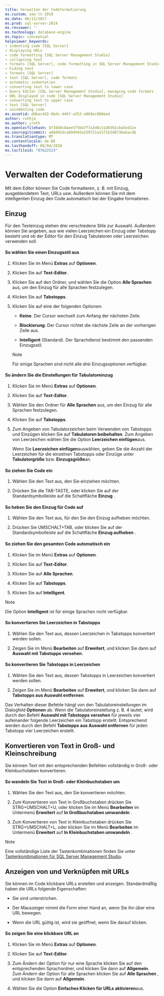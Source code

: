 ```yaml
---
title: Verwalten der Codeformatierung
ms.custom: seo-lt-2019
ms.date: 06/13/2017
ms.prod: sql-server-2014
ms.reviewer: ''
ms.technology: database-engine
ms.topic: conceptual
helpviewer_keywords:
- indenting code [SQL Server]
- displaying URLs
- code formatting [SQL Server Management Studio]
- collapsing text
- formats [SQL Server], code formatting in SQL Server Management Studio
- hiding text
- formats [SQL Server]
- text [SQL Server], code formats
- automatic indentation
- converting text to lower case
- Query Editor [SQL Server Management Studio], managing code formats
- URL displayed in code [SQL Server Management Studio]
- converting text to upper case
- text [SQL Server]
- unindenting code
ms.assetid: ddbac4d2-6bdc-4467-a352-e869ec880eed
author: rothja
ms.author: jroth
ms.openlocfilehash: 873848c8aee575b47f7a3d8c31d8392cba5ed12e
ms.sourcegitcommit: ad4d92dce894592a259721a1571b1d8736abacdb
ms.translationtype: MT
ms.contentlocale: de-DE
ms.lasthandoff: 08/04/2020
ms.locfileid: "87622523"
---
```

# <a name="manage-code-formatting"></a>Verwalten der Codeformatierung
  Mit dem Editor können Sie Code formatieren, z. B. mit Einzug, ausgeblendetem Text, URLs usw. Außerdem können Sie mit dem intelligenten Einzug den Code automatisch bei der Eingabe formatieren.  
  
## <a name="indenting"></a>Einzug  
 Für den Texteinzug stehen drei verschiedene Stile zur Auswahl. Außerdem können Sie angeben, aus wie vielen Leerzeichen ein Einzug oder Tabstopp besteht und ob der Editor für den Einzug Tabulatoren oder Leerzeichen verwenden soll.  
  
#### <a name="to-choose-an-indenting-style"></a>So wählen Sie einen Einzugsstil aus  
  
1.  Klicken Sie im Menü **Extras** auf **Optionen**.  
  
2.  Klicken Sie auf **Text-Editor**.  
  
3.  Klicken Sie auf den Ordner, und wählen Sie die Option **Alle Sprachen** aus, um den Einzug für alle Sprachen festzulegen.  
  
4.  Klicken Sie auf **Tabstopps**.  
  
5.  Klicken Sie auf eine der folgenden Optionen:  
  
    -   **Keine**. Der Cursor wechselt zum Anfang der nächsten Zeile.  
  
    -   **Blockierung**: Der Cursor richtet die nächste Zeile an der vorherigen Zeile aus.  
  
    -   **Intelligent** (Standard). Der Sprachdienst bestimmt den passenden Einzugsstil.  
  
    > [!NOTE]  
    >  Für einige Sprachen sind nicht alle drei Einzugsoptionen verfügbar.  
  
#### <a name="to-change-indent-tab-settings"></a>So ändern Sie die Einstellungen für Tabulatoreinzug  
  
1.  Klicken Sie im Menü **Extras** auf **Optionen**.  
  
2.  Klicken Sie auf **Text-Editor**.  
  
3.  Wählen Sie den Ordner für **Alle Sprachen** aus, um den Einzug für alle Sprachen festzulegen.  
  
4.  Klicken Sie auf **Tabstopps**.  
  
5.  Zum Angeben von Tabulatorzeichen beim Verwenden von Tabstopps und Einzügen klicken Sie auf **Tabulatoren beibehalten**. Zum Angeben von Leerzeichen wählen Sie die Option **Leerzeichen einfügen**aus.  
  
     Wenn Sie **Leerzeichen einfügen**auswählen, geben Sie die Anzahl der Leerzeichen für die einzelnen Tabstopps oder Einzüge unter **Tabulatorgröße** bzw. **Einzugsgröße**an.  
  
#### <a name="to-indent-code"></a>So ziehen Sie Code ein  
  
1.  Wählen Sie den Text aus, den Sie einziehen möchten.  
  
2.  Drücken Sie die TAB-TASTE, oder klicken Sie auf der Standardsymbolleiste auf die Schaltfläche **Einzug** .  
  
#### <a name="to-unindent-code"></a>So heben Sie den Einzug für Code auf  
  
1.  Wählen Sie den Text aus, für den Sie den Einzug aufheben möchten.  
  
2.  Drücken Sie UMSCHALT+TAB, oder klicken Sie auf der Standardsymbolleiste auf die Schaltfläche **Einzug aufheben** .  
  
#### <a name="to-automatically-indent-all-of-your-code"></a>So ziehen Sie den gesamten Code automatisch ein  
  
1.  Klicken Sie im Menü **Extras** auf **Optionen**.  
  
2.  Klicken Sie auf **Text-Editor**.  
  
3.  Klicken Sie auf **Alle Sprachen**.  
  
4.  Klicken Sie auf **Tabstopps**.  
  
5.  Klicken Sie auf **Intelligent**.  
  
> [!NOTE]  
>  Die Option **Intelligent** ist für einige Sprachen nicht verfügbar.  
  
#### <a name="to-convert-white-space-to-tabs"></a>So konvertieren Sie Leerzeichen in Tabstopps  
  
1.  Wählen Sie den Text aus, dessen Leerzeichen in Tabstopps konvertiert werden sollen.  
  
2.  Zeigen Sie im Menü **Bearbeiten** auf **Erweitert**, und klicken Sie dann auf **Auswahl mit Tabstopps versehen**.  
  
#### <a name="to-convert-tabs-to-spaces"></a>So konvertieren Sie Tabstopps in Leerzeichen  
  
1.  Wählen Sie den Text aus, dessen Tabstopps in Leerzeichen konvertiert werden sollen.  
  
2.  Zeigen Sie im Menü **Bearbeiten** auf **Erweitert**, und klicken Sie dann auf **Tabstopps aus Auswahl entfernen**.  
  
 Das Verhalten dieser Befehle hängt von den Tabulatoreinstellungen im Dialogfeld **Optionen** ab. Wenn die Tabulatoreinstellung z. B. 4 lautet, wird durch den Befehl **Auswahl mit Tabstopps versehen** für jeweils vier aufeinander folgende Leerzeichen ein Tabstopp erstellt. Entsprechend werden durch den Befehl **Tabstopps aus Auswahl entfernen** für jeden Tabstopp vier Leerzeichen erstellt.  
  
## <a name="converting-text-to-upper-and-lower-case"></a>Konvertieren von Text in Groß- und Kleinschreibung  
 Sie können Text mit den entsprechenden Befehlen vollständig in Groß- oder Kleinbuchstaben konvertieren.  
  
#### <a name="to-switch-text-to-upper-or-lower-case"></a>So wandeln Sie Text in Groß- oder Kleinbuchstaben um  
  
1.  Wählen Sie den Text aus, den Sie konvertieren möchten.  
  
2.  Zum Konvertieren von Text in Großbuchstaben drücken Sie STRG+UMSCHALT+U, oder klicken Sie im Menü **Bearbeiten** im Untermenü **Erweitert** auf **In Großbuchstaben umwandeln** .  
  
3.  Zum Konvertieren von Text in Kleinbuchstaben drücken Sie STRG+UMSCHALT+L, oder klicken Sie im Menü **Bearbeiten** im Untermenü **Erweitert** auf **In Kleinbuchstaben umwandeln** .  
  
> [!NOTE]  
>  Eine vollständige Liste der Tastenkombinationen finden Sie unter [Tastenkombinationen für SQL Server Management Studio](../../ssms/sql-server-management-studio-keyboard-shortcuts.md).  
  
## <a name="displaying-and-linking-to-urls"></a>Anzeigen von und Verknüpfen mit URLs  
 Sie können im Code klickbare URLs erstellen und anzeigen. Standardmäßig haben die URLs folgende Eigenschaften:  
  
-   Sie sind unterstrichen.  
  
-   Der Mauszeiger nimmt die Form einer Hand an, wenn Sie ihn über eine URL bewegen.  
  
-   Wenn die URL gültig ist, wird sie geöffnet, wenn Sie darauf klicken.  
  
#### <a name="to-display-a-clickable-url"></a>So zeigen Sie eine klickbare URL an  
  
1.  Klicken Sie im Menü **Extras** auf **Optionen**.  
  
2.  Klicken Sie auf **Text-Editor**.  
  
3.  Zum Ändern der Option für nur eine Sprache klicken Sie auf den entsprechenden Sprachordner, und klicken Sie dann auf **Allgemein**. Zum Ändern der Option für alle Sprachen klicken Sie auf **Alle Sprachen** , und klicken Sie dann auf **Allgemein**.  
  
4.  Wählen Sie die Option **Einfaches Klicken für URLs aktivieren**aus.  
  
  
